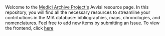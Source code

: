 Welcome to the [Medici Archive Project's](https://www.medici.org/) Avvisi resource page. 
In this repository, you will find all the necessary resources to streamline your contributions in the MIA database: bibliographies, maps, chronologies, and nomenclatures.
Feel free to add new items by submitting an Issue.
To view the frontend, click [here](https://pantagrueliste.github.io/Avvisi-del-Levante/)
